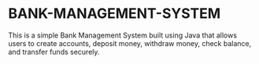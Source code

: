 # BANK-MANAGEMENT-SYSTEM
This is a simple Bank Management System built using Java that allows users to create accounts, deposit money, withdraw money, check balance, and transfer funds securely.
